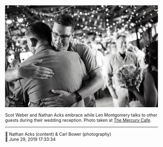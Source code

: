 ![Scot Weber and Nathan Acks embrace](assets/bb71483e65cc0df8c2b95d0a64bdec73.webp)

Scot Weber and Nathan Acks embrace while Len Montgomery talks to other guests during their wedding reception. Photo taken at [The Mercury Cafe](http://mercurycafe.com/).

- - - -

<span aria-hidden="true">👥</span> Nathan Acks (content) & Carl Bower (photography)  
<span aria-hidden="true">📅</span> June 29, 2019 17:33:34

